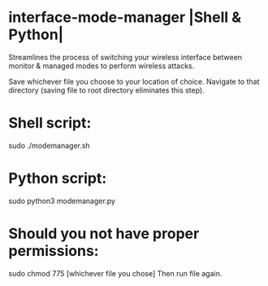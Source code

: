 # interface-mode-manager |Shell & Python|
Streamlines the process of switching your wireless interface between monitor &amp; managed modes to perform wireless attacks.

Save whichever file you choose to your location of choice. Navigate to that directory (saving file to root directory eliminates this step).

# Shell script:
sudo ./modemanager.sh

# Python script:
sudo python3 modemanager.py

# Should you not have proper permissions:
sudo chmod 775 [whichever file you chose]
Then run file again.
